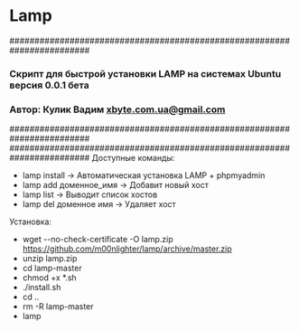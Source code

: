 # Lamp
########################################################################
###  Скрипт для быстрой установки LAMP на системах Ubuntu версия 0.0.1 бета    ###
###  Автор: Кулик Вадим xbyte.com.ua@gmail.com                       ###
########################################################################
########################################################################
Доступные команды:
  - lamp install            -> Автоматическая установка LAMP + phpmyadmin
  - lamp add доменное_имя   -> Добавит новый хост
  - lamp list               -> Выводит список хостов
  - lamp del доменное имя   -> Удаляет хост

Установка:
  - wget --no-check-certificate -O lamp.zip https://github.com/m00nlighter/lamp/archive/master.zip
  - unzip lamp.zip
  - cd lamp-master
  - chmod +x *.sh
  - ./install.sh
  - cd ..
  - rm -R lamp-master
  - lamp
